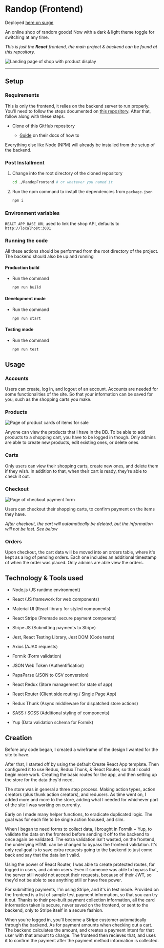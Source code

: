 # Randop (Frontend)

Deployed [here on surge][surge]

An online shop of random goods! Now with a dark & light theme toggle for switching at any time.

_This is just the **React** frontend, the main project & backend can be found at [this repository][backend]_.

<img src="./public/imgs/shop.png" alt="Landing page of shop with product display" />

---

## Setup

### Requirements

This is only the frontend, it relies on the backend server to run properly. You'll need to follow the steps documented on [this repository][backend]. After that, follow along with these steps.

- Clone of this GitHub repository

  - [Guide][clonedocs] on their docs of how to

Everything else like Node (NPM) will already be installed from the setup of the backend.

### Post Installment

1. Change into the root directory of the cloned repository

   ```bash
   cd ./RandopFrontend # or whatever you named it
   ```

1. Run the npm command to install the dependencies from `package.json`

   ```bash
   npm i
   ```

### Environment variables

`REACT_APP_BASE_URL` used to link the shop API, defaults to `http://localhost:3001`

### Running the code

All these actions should be performed from the root directory of the project. The backend should also be up and running

#### Production build

- Run the command

  ```bash
  npm run build
  ```

#### Development mode

- Run the command

  ```bash
  npm run start
  ```

#### Testing mode

- Run the command

  ```bash
  npm run test
  ```

## Usage

### Accounts

Users can create, log in, and logout of an account. Accounts are needed for some functionalities of the site. So that your information can be saved for you, such as the shopping carts you make.

### Products

<img src="./public/imgs/products.png" alt="Page of product cards of items for sale" />

Anyone can view the products that I have in the DB. To be able to add products to a shopping cart, you have to be logged in though. Only admins are able to create new products, edit existing ones, or delete ones.

### Carts

Only users can view their shopping carts, create new ones, and delete them if they wish. In addition to that, when their cart is ready, they're able to check it out.

### Checkout

<img src="./public/imgs/checkout.png" alt="Page of checkout payment form" />

Users can checkout their shopping carts, to confirm payment on the items they have.

_After checkout, the cart will automatically be deleted, but the information will not be lost. See below_

### Orders

Upon checkout, the cart data will be moved into an orders table, where it's kept as a log of pending orders. Each one includes an additional timestamp of when the order was placed. Only admins are able view the orders.

## Technology & Tools used

- Node.js (JS runtime environment)

- React (JS framework for web components)

- Material UI (React library for styled components)

- React Stripe (Premade secure payment compenets)

- Stripe JS (Submitting payments to Stripe)

- Jest, React Testing Library, Jest DOM (Code tests)

- Axios (AJAX requests)

- Formik (Form validation)

- JSON Web Token (Authentification)

- PapaParse (JSON to CSV conversion)

- React Redux (Store management for state of app)

- React Router (Client side routing / Single Page App)

- Redux Thunk (Async middleware for dispatched store actions)

- SASS / SCSS (Additional styling of components)

- Yup (Data validation schema for Formik)

## Creation

Before any code began, I created a wireframe of the design I wanted for the site to have.

After that, I started off by using the default Create React App template. Then configured it to use Redux, Redux Thunk, & React Router, so that I could begin more work. Creating the basic routes for the app, and then setting up the store for the data they'd need.

The store was in general a three step process. Making action types, action creators (plus thunk action creators), and reducers. As time went on, I added more and more to the store, adding what I needed for whichever part of the site I was working on currently.

Early on I made many helper functions, to eradicate duplicated logic. The goal was for each file to be single action focused, and slim.

When I began to need forms to collect data, I brought in Formik + Yup, to validate the data on the frontend before sending it off to the backend to once again be validated. The extra validation isn't wasted, on the frontend, the underlying HTML can be changed to bypass the frontend validation. It's only real goal is to save extra requests going to the backend to just come back and say that the data isn't valid.

Using the power of React Router, I was able to create protected routes, for logged in users, and admin users. Even if someone was able to bypass that, the server still would not accept their requests, because of their JWT, so they'd not be able to see anything still or have free power.

For submitting payments, I'm using Stripe, and it's in test mode. Provided on the frontend is a list of sample test payment information, so that you can try it out. Thanks to their pre-built payment collection information, all the card information taken is secure, never saved on the frontend, or sent to the backend, only to Stripe itself in a secure fashion.

When you're logged in, you'll become a Stripe customer automatically through the backend. As for payment amounts when checking out a cart. The backend calculates the amount, and creates a payment intent for that user with that amount to charge. The frontend then recieves that, and uses it to confirm the payment after the payment method information is collected.

[backend]: https://github.com/MrCookiefries/Randop
[clonedocs]: https://docs.github.com/en/repositories/creating-and-managing-repositories/cloning-a-repository
[surge]: https://randop.surge.sh/
